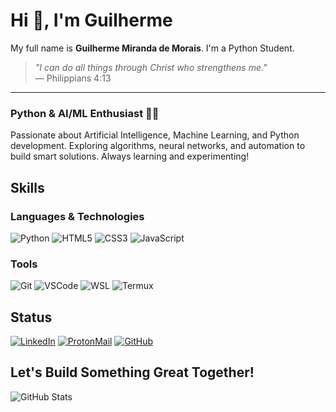 # Hi 👋, I'm Guilherme

My full name is **Guilherme Miranda de Morais**. I'm a Python Student.

> *"I can do all things through Christ who strengthens me."*  
> — Philippians 4:13

---
<div>

### **Python & AI/ML Enthusiast** 🤖🐍

<div>

Passionate about Artificial Intelligence, Machine Learning, and Python development. Exploring algorithms, neural networks, and automation to build smart solutions. Always learning and experimenting!

## Skills

### **Languages & Technologies**  

![Python](https://img.shields.io/badge/-Python-3776AB?style=flat&logo=python&logoColor=white)
![HTML5](https://img.shields.io/badge/-HTML5-E34F26?style=flat&logo=html5&logoColor=white)
![CSS3](https://img.shields.io/badge/-CSS3-1572B6?style=flat&logo=css3&logoColor=white)
![JavaScript](https://img.shields.io/badge/-JavaScript-F7DF1E?style=flat&logo=javascript&logoColor=black)

### **Tools**  

![Git](https://img.shields.io/badge/-Git-F1502F?style=flat&logo=git&logoColor=white)
![VSCode](https://img.shields.io/badge/-VS%20Code-0078D4?style=flat&logo=visualstudiocode&logoColor=white)
![WSL](https://img.shields.io/badge/-WSL-0CC53E?style=flat&logo=linux&logoColor=white)
![Termux](https://img.shields.io/badge/-Termux-000000?style=flat&logo=termux&logoColor=white)

## **Status**


<div>

[![LinkedIn](https://img.shields.io/badge/-LinkedIn-0A66C2?style=flat&logo=linkedin&logoColor=white)](https://www.linkedin.com/in/guilherme-miranda-de-morais/)
[![ProtonMail](https://img.shields.io/badge/-ProtonMail-8B89CC?style=flat&logo=protonmail&logoColor=white)](mailto:gmm.works@proton.me)
[![GitHub](https://img.shields.io/badge/-GitHub-181717?style=flat&logo=github&logoColor=white)](https://github.com/gmm-code)

</div>

## Let's Build Something Great Together!

<div>

![GitHub Stats](https://github-readme-stats.vercel.app/api?username=gmm-code&show_icons=true&theme=radical)

</div>
